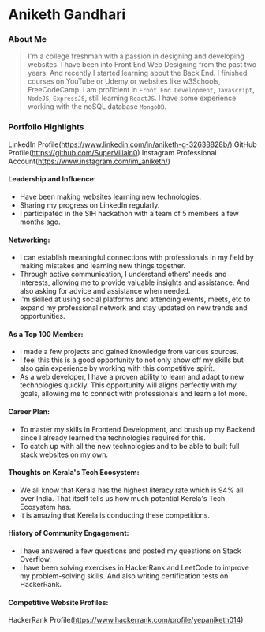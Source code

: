 # Aniketh Gandhari

### About Me

> I'm a college freshman with a passion in designing and developing websites. I have been into Front End Web Designing from the past two years. And recently I started learning about the Back End. I finished courses on YouTube or Udemy or websites like w3Schools, FreeCodeCamp. I am proficient in `Front End Development`, `Javascript`, `NodeJS`, `ExpressJS`, still learning `ReactJS`. I have some experience working with the noSQL database `MongoDB`.


### Portfolio Highlights
LinkedIn Profile(https://www.linkedin.com/in/aniketh-g-32638828b/)
GitHub Profile(https://github.com/SuperVillain0)
Instagram Professional Account(https://www.instagram.com/im_aniketh/)


#### Leadership and Influence:

- Have been making websites learning new technologies.
- Sharing my progress on LinkedIn regularly.
- I participated in the SIH hackathon with a team of 5 members a few months ago.

#### Networking:

- I can establish meaningful connections with professionals in my field by making mistakes and learning new things together.
- Through active communication, I understand others' needs and interests, allowing me to provide valuable insights and assistance. And also asking for advice and assistance when needed.
- I'm skilled at using social platforms and attending events, meets, etc to expand my professional network and stay updated on new trends and opportunities.

#### As a Top 100 Member:

- I made a few projects and gained knowledge from various sources.
- I feel this this is a good opportunity to not only show off my skills but also gain experience by working with this competitive spirit.
- As a web developer, I have a proven ability to learn and adapt to new technologies quickly. This opportunity will aligns perfectly with my goals, allowing me to connect with professionals and learn a lot more.

#### Career Plan:

- To master my skills in Frontend Development, and brush up my Backend since I already learned the technologies required for this.
- To catch up with all the new technologies and to be able to built full stack websites on my own.


#### Thoughts on Kerala's Tech Ecosystem:

- We all know that Kerala has the highest literacy rate which is 94% all over India. That itself tells us how much potential Kerela's Tech Ecosystem has.
- It is amazing that Kerela is conducting these competitions.

#### History of Community Engagement:

- I have answered a few questions and posted my questions on Stack Overflow.
- I have been solving exercises in HackerRank and LeetCode to improve my problem-solving skills. And also writing certification tests on HackerRank.

#### Competitive Website Profiles:

HackerRank Profile(https://www.hackerrank.com/profile/yepaniketh014)
